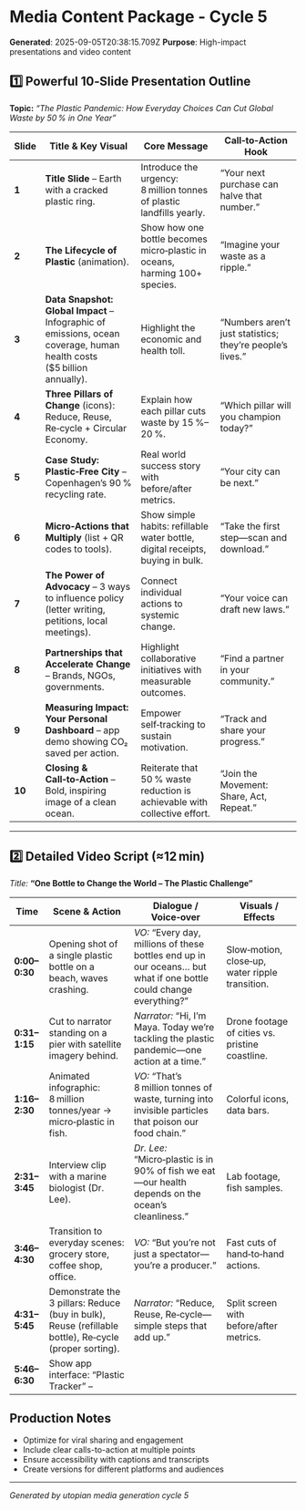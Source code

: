 # Media Content Package - Cycle 5

**Generated**: 2025-09-05T20:38:15.709Z
**Purpose**: High-impact presentations and video content

## 1️⃣ Powerful 10‑Slide Presentation Outline  
**Topic:** *“The Plastic Pandemic: How Everyday Choices Can Cut Global Waste by 50 % in One Year”*  

| Slide | Title & Key Visual | Core Message | Call‑to‑Action Hook |
|-------|-------------------|--------------|---------------------|
| **1** | **Title Slide** – Earth with a cracked plastic ring. | Introduce the urgency: 8 million tonnes of plastic landfills yearly. | “Your next purchase can halve that number.” |
| **2** | **The Lifecycle of Plastic** (animation). | Show how one bottle becomes micro‑plastic in oceans, harming 100+ species. | “Imagine your waste as a ripple.” |
| **3** | **Data Snapshot: Global Impact** – Infographic of emissions, ocean coverage, human health costs ($5 billion annually). | Highlight the economic and health toll. | “Numbers aren’t just statistics; they’re people’s lives.” |
| **4** | **Three Pillars of Change** (icons): Reduce, Reuse, Re‑cycle + Circular Economy. | Explain how each pillar cuts waste by 15 %–20 %. | “Which pillar will you champion today?” |
| **5** | **Case Study: Plastic‑Free City** – Copenhagen’s 90 % recycling rate. | Real world success story with before/after metrics. | “Your city can be next.” |
| **6** | **Micro‑Actions that Multiply** (list + QR codes to tools). | Show simple habits: refillable water bottle, digital receipts, buying in bulk. | “Take the first step—scan and download.” |
| **7** | **The Power of Advocacy** – 3 ways to influence policy (letter writing, petitions, local meetings). | Connect individual actions to systemic change. | “Your voice can draft new laws.” |
| **8** | **Partnerships that Accelerate Change** – Brands, NGOs, governments. | Highlight collaborative initiatives with measurable outcomes. | “Find a partner in your community.” |
| **9** | **Measuring Impact: Your Personal Dashboard** – app demo showing CO₂ saved per action. | Empower self‑tracking to sustain motivation. | “Track and share your progress.” |
| **10** | **Closing & Call‑to‑Action** – Bold, inspiring image of a clean ocean. | Reiterate that 50 % waste reduction is achievable with collective effort. | “Join the Movement: Share, Act, Repeat.” |

---

## 2️⃣ Detailed Video Script (≈12 min)  
*Title:* **“One Bottle to Change the World – The Plastic Challenge”**  

| Time | Scene & Action | Dialogue / Voice‑over | Visuals / Effects |
|------|----------------|------------------------|--------------------|
| **0:00–0:30** | Opening shot of a single plastic bottle on a beach, waves crashing. | *VO:* “Every day, millions of these bottles end up in our oceans… but what if one bottle could change everything?” | Slow‑motion, close‑up, water ripple transition. |
| **0:31–1:15** | Cut to narrator standing on a pier with satellite imagery behind. | *Narrator:* “Hi, I’m Maya. Today we’re tackling the plastic pandemic—one action at a time.” | Drone footage of cities vs. pristine coastline. |
| **1:16–2:30** | Animated infographic: 8 million tonnes/year → micro‑plastic in fish. | *VO:* “That’s 8 million tonnes of waste, turning into invisible particles that poison our food chain.” | Colorful icons, data bars. |
| **2:31–3:45** | Interview clip with a marine biologist (Dr. Lee). | *Dr. Lee:* “Micro‑plastic is in 90% of fish we eat—our health depends on the ocean’s cleanliness.” | Lab footage, fish samples. |
| **3:46–4:30** | Transition to everyday scenes: grocery store, coffee shop, office. | *VO:* “But you’re not just a spectator—you’re a producer.” | Fast cuts of hand‑to‑hand actions. |
| **4:31–5:45** | Demonstrate the 3 pillars: Reduce (buy in bulk), Reuse (refillable bottle), Re‑cycle (proper sorting). | *Narrator:* “Reduce, Reuse, Re‑cycle—simple steps that add up.” | Split screen with before/after metrics. |
| **5:46–6:30** | Show app interface: “Plastic Tracker” –

## Production Notes
- Optimize for viral sharing and engagement
- Include clear calls-to-action at multiple points
- Ensure accessibility with captions and transcripts
- Create versions for different platforms and audiences

---
*Generated by utopian media generation cycle 5*

